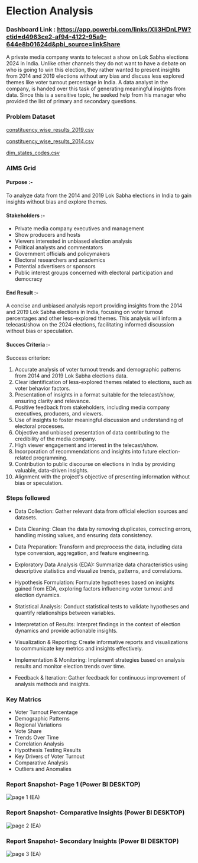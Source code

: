 # Election Analysis

### Dashboard Link : https://app.powerbi.com/links/XIi3HDnLPW?ctid=d4963ce2-af94-4122-95a9-644e8b01624d&pbi_source=linkShare 

A private media company wants to telecast a show on Lok Sabha elections 2024 in India. Unlike other channels they do not want to have a debate on who is going to win this election, they rather wanted to present insights from 2014 and 2019 elections without any bias and discuss less explored themes like voter turnout percentage in India. A data analyst in the company, is handed over this task of generating meaningful insights from data. Since this is a sensitive topic, he seeked help from his manager who provided the list of primary and secondary questions.

### Problem Dataset

[constituency_wise_results_2019.csv](https://github.com/user-attachments/files/15856515/constituency_wise_results_2019.csv)

[constituency_wise_results_2014.csv](https://github.com/user-attachments/files/15856516/constituency_wise_results_2014.csv)

[dim_states_codes.csv](https://github.com/user-attachments/files/15856517/dim_states_codes.csv)

### AIMS Grid 

#### Purpose :- 
To analyze data from the 2014 and 2019 Lok Sabha elections in India to gain insights without bias and explore themes.

#### Stakeholders :-
- Private media company executives and management
- Show producers and hosts
- Viewers interested in unbiased election analysis
- Political analysts and commentators
- Government officials and policymakers
- Electoral researchers and academics
- Potential advertisers or sponsors
- Public interest groups concerned with electoral participation and democracy

#### End Result :-
A concise and unbiased analysis report providing insights from the 2014 and 2019 Lok Sabha elections in India, focusing on voter turnout percentages and other less-explored themes. This analysis will inform a telecast/show on the 2024 elections, facilitating informed discussion without bias or speculation.

#### Succes Criteria :-
Success criterion:

1. Accurate analysis of voter turnout trends and demographic patterns from 2014 and 2019 Lok Sabha elections data.
2. Clear identification of less-explored themes related to elections, such as voter behavior factors.
3. Presentation of insights in a format suitable for the telecast/show, ensuring clarity and relevance.
4. Positive feedback from stakeholders, including media company executives, producers, and viewers.
5. Use of insights to foster meaningful discussion and understanding of electoral processes.
6. Objective and unbiased presentation of data contributing to the credibility of the media company.
7. High viewer engagement and interest in the telecast/show.
8. Incorporation of recommendations and insights into future election-related programming.
9. Contribution to public discourse on elections in India by providing valuable, data-driven insights.
10. Alignment with the project's objective of presenting information without bias or speculation.


### Steps followed 

- Data Collection: Gather relevant data from official election sources and datasets.

- Data Cleaning: Clean the data by removing duplicates, correcting errors, handling missing values, and ensuring data consistency.

- Data Preparation: Transform and preprocess the data, including data type conversion, aggregation, and feature engineering.

- Exploratory Data Analysis (EDA): Summarize data characteristics using descriptive statistics and visualize trends, patterns, and correlations.

- Hypothesis Formulation: Formulate hypotheses based on insights gained from EDA, exploring factors influencing voter turnout and election dynamics.

- Statistical Analysis: Conduct statistical tests to validate hypotheses and quantify relationships between variables.

- Interpretation of Results: Interpret findings in the context of election dynamics and provide actionable insights.

- Visualization & Reporting: Create informative reports and visualizations to communicate key metrics and insights effectively.

- Implementation & Monitoring: Implement strategies based on analysis results and monitor election trends over time.

- Feedback & Iteration: Gather feedback for continuous improvement of analysis methods and insights.


### Key Matrics 

- Voter Turnout Percentage
- Demographic Patterns
- Regional Variations
- Vote Share
- Trends Over Time
- Correlation Analysis
- Hypothesis Testing Results
- Key Drivers of Voter Turnout
- Comparative Analysis
- Outliers and Anomalies

 
### Report Snapshot- Page 1 (Power BI DESKTOP)

![page 1 (EA)](https://github.com/harshitsah123/election_analysis/assets/76686265/342c5158-5266-4f99-bef3-810eda6c4655)

### Report Snapshot- Comparative Insights (Power BI DESKTOP)

![page 2 (EA)](https://github.com/harshitsah123/election_analysis/assets/76686265/61a8e605-a880-4640-8994-4b42d295efac)

### Report Snapshot- Secondary Insights (Power BI DESKTOP)

![page 3 (EA)](https://github.com/harshitsah123/election_analysis/assets/76686265/d8b5d580-40d3-4ca5-82ae-2356d2b570e2)
